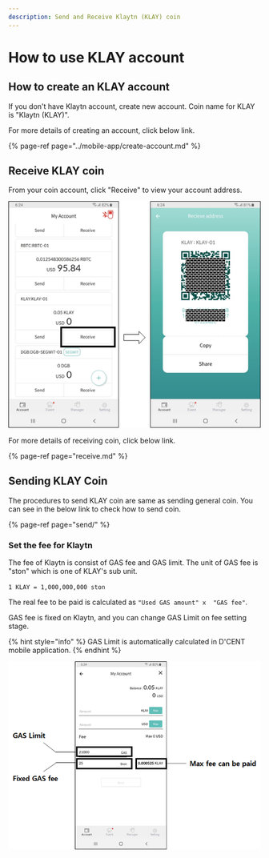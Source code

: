 ```yaml
---
description: Send and Receive Klaytn (KLAY) coin
---
```


# How to use KLAY account

## How to create an KLAY account

If you don't have Klaytn account, create new account. Coin name for KLAY is "Klaytn \(KLAY\)".

For more details of creating an account, click below link.

{% page-ref page="../mobile-app/create-account.md" %}

## Receive KLAY coin

From your coin account, click "Receive" to view your account address.

![](../.gitbook/assets/image%20%28110%29.png)

For more details of receiving coin, click below link.

{% page-ref page="receive.md" %}

## Sending KLAY Coin

The procedures to send KLAY coin are same as sending general coin. You can see in the below link to check how to send coin.

{% page-ref page="send/" %}

### Set the fee for Klaytn

The fee of Klaytn is consist of GAS fee and GAS limit. The unit of GAS fee is "ston" which is one of KLAY's sub unit.

`1 KLAY = 1,000,000,000 ston`

The real fee to be paid is calculated as `"Used GAS amount" x  "GAS fee"`.

GAS fee is fixed on Klaytn, and you can change GAS Limit on fee setting stage.

{% hint style="info" %}
GAS Limit is automatically calculated in D'CENT mobile application.
{% endhint %}

![](../.gitbook/assets/image%20%2833%29.png)

